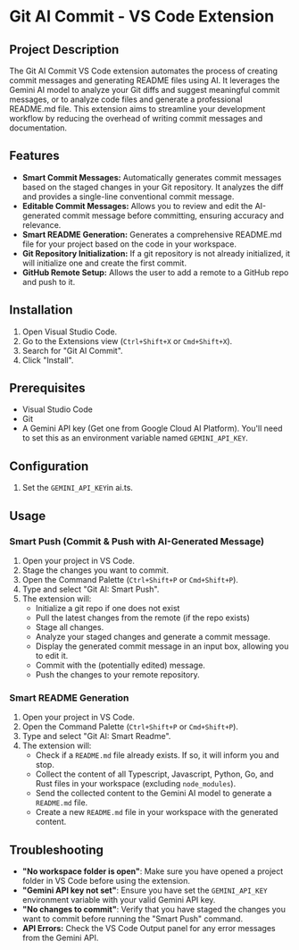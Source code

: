 # Git AI Commit - VS Code Extension

## Project Description

The Git AI Commit VS Code extension automates the process of creating commit messages and generating README files using AI. It leverages the Gemini AI model to analyze your Git diffs and suggest meaningful commit messages, or to analyze code files and generate a professional README.md file. This extension aims to streamline your development workflow by reducing the overhead of writing commit messages and documentation.

## Features

- **Smart Commit Messages:** Automatically generates commit messages based on the staged changes in your Git repository. It analyzes the diff and provides a single-line conventional commit message.
- **Editable Commit Messages:** Allows you to review and edit the AI-generated commit message before committing, ensuring accuracy and relevance.
- **Smart README Generation:** Generates a comprehensive README.md file for your project based on the code in your workspace.
- **Git Repository Initialization:** If a git repository is not already initialized, it will initialize one and create the first commit.
- **GitHub Remote Setup:** Allows the user to add a remote to a GitHub repo and push to it.

## Installation

1.  Open Visual Studio Code.
2.  Go to the Extensions view (`Ctrl+Shift+X` or `Cmd+Shift+X`).
3.  Search for "Git AI Commit".
4.  Click "Install".

## Prerequisites

- Visual Studio Code
- Git
- A Gemini API key (Get one from Google Cloud AI Platform). You'll need to set this as an environment variable named `GEMINI_API_KEY`.

## Configuration

1.  Set the `GEMINI_API_KEY`in ai.ts.

## Usage

### Smart Push (Commit & Push with AI-Generated Message)

1.  Open your project in VS Code.
2.  Stage the changes you want to commit.
3.  Open the Command Palette (`Ctrl+Shift+P` or `Cmd+Shift+P`).
4.  Type and select "Git AI: Smart Push".
5.  The extension will:
    - Initialize a git repo if one does not exist
    - Pull the latest changes from the remote (if the repo exists)
    - Stage all changes.
    - Analyze your staged changes and generate a commit message.
    - Display the generated commit message in an input box, allowing you to edit it.
    - Commit with the (potentially edited) message.
    - Push the changes to your remote repository.

### Smart README Generation

1.  Open your project in VS Code.
2.  Open the Command Palette (`Ctrl+Shift+P` or `Cmd+Shift+P`).
3.  Type and select "Git AI: Smart Readme".
4.  The extension will:
    - Check if a `README.md` file already exists. If so, it will inform you and stop.
    - Collect the content of all Typescript, Javascript, Python, Go, and Rust files in your workspace (excluding `node_modules`).
    - Send the collected content to the Gemini AI model to generate a `README.md` file.
    - Create a new `README.md` file in your workspace with the generated content.

## Troubleshooting

- **"No workspace folder is open"**: Make sure you have opened a project folder in VS Code before using the extension.
- **"Gemini API key not set"**: Ensure you have set the `GEMINI_API_KEY` environment variable with your valid Gemini API key.
- **"No changes to commit"**: Verify that you have staged the changes you want to commit before running the "Smart Push" command.
- **API Errors:** Check the VS Code Output panel for any error messages from the Gemini API.
